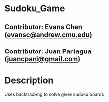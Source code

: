 # Sudoku_Game

## Contributor: Evans Chen (evansc@andrew.cmu.edu)
## Contributor: Juan Paniagua (juancpani@gmail.com)

# Description
Uses backtracking to solve given sudoku boards
